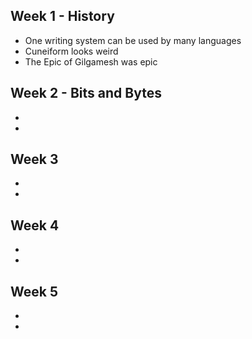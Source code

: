 ## Week 1 - History
- One writing system can be used by many languages
- Cuneiform looks weird
- The Epic of Gilgamesh was epic
## Week 2 - Bits and Bytes
-
-  
## Week 3 
-
-
## Week 4
-
-
## Week 5
-
-
